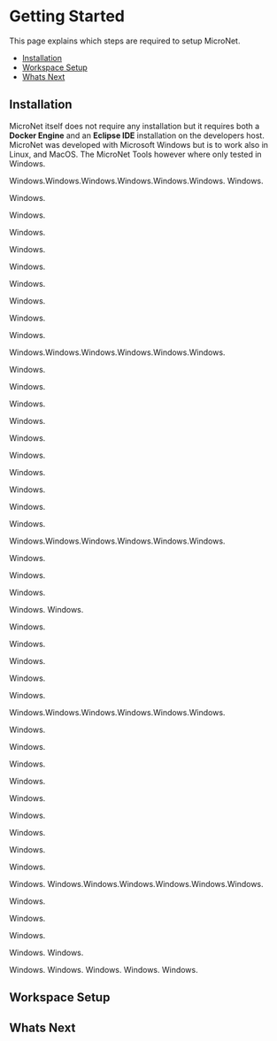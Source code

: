 # Getting Started

This page explains which steps are required to setup MicroNet.

* [Installation](#installation)
* [Workspace Setup](#workspace-setup)
* [Whats Next](#whats-next)

## Installation

MicroNet itself does not require any installation but it requires both a **Docker Engine** and an **Eclipse IDE** installation on the developers host. MicroNet was developed with Microsoft Windows but is to work also in Linux, and MacOS. The MicroNet Tools however where only tested in Windows. 

Windows.Windows.Windows.Windows.Windows.Windows.
Windows.

Windows.

Windows.

Windows.

Windows.

Windows.

Windows.

Windows.

Windows.

Windows.

Windows.Windows.Windows.Windows.Windows.Windows.

Windows.

Windows.

Windows.

Windows.

Windows.


Windows.

Windows.

Windows.

Windows.

Windows.

Windows.Windows.Windows.Windows.Windows.Windows.

Windows.

Windows.

Windows.

Windows.
Windows.

Windows.

Windows.

Windows.

Windows.

Windows.

Windows.Windows.Windows.Windows.Windows.Windows.

Windows.

Windows.

Windows.

Windows.

Windows.

Windows.

Windows.

Windows.

Windows.

Windows.
Windows.Windows.Windows.Windows.Windows.Windows.

Windows.

Windows.

Windows.

Windows.
Windows.

Windows.
Windows.
Windows.
Windows.
Windows.

## Workspace Setup

## Whats Next
